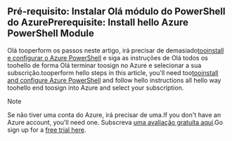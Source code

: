 ## <a name="prerequisite-install-hello-azure-powershell-module"></a><span data-ttu-id="bb073-101">Pré-requisito: Instalar Olá módulo do PowerShell do Azure</span><span class="sxs-lookup"><span data-stu-id="bb073-101">Prerequisite: Install hello Azure PowerShell Module</span></span>

<span data-ttu-id="bb073-102">Olá tooperform os passos neste artigo, irá precisar de demasiado[tooinstall e configurar o Azure PowerShell](/powershell/azureps-cmdlets-docs) e siga as instruções de Olá todos os toohello de forma Olá terminar toosign no Azure e selecionar a sua subscrição.</span><span class="sxs-lookup"><span data-stu-id="bb073-102">tooperform hello steps in this article, you'll need too[tooinstall and configure Azure PowerShell](/powershell/azureps-cmdlets-docs) and follow hello instructions all hello way toohello end toosign into Azure and select your subscription.</span></span>

> [!NOTE]
> <span data-ttu-id="bb073-103">Se não tiver uma conta do Azure, irá precisar de uma.</span><span class="sxs-lookup"><span data-stu-id="bb073-103">If you don't have an Azure account, you'll need one.</span></span> <span data-ttu-id="bb073-104">Subscreva [uma avaliação gratuita aqui](../articles/active-directory/sign-up-organization.md).</span><span class="sxs-lookup"><span data-stu-id="bb073-104">Go sign up for a [free trial here](../articles/active-directory/sign-up-organization.md).</span></span>
